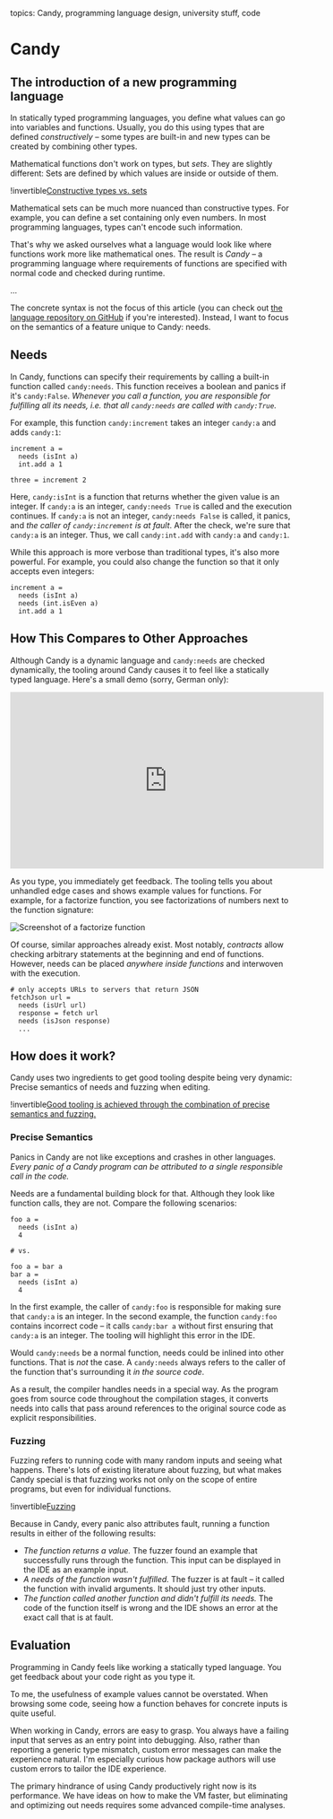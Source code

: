 topics: Candy, programming language design, university stuff, code

# Candy
## The introduction of a new programming language

In statically typed programming languages, you define what values can go into variables and functions.
Usually, you do this using types that are defined *constructively* – some types are built-in and new types can be created by combining other types.

Mathematical functions don't work on types, but *sets*.
They are slightly different: Sets are defined by which values are inside or outside of them.

!invertible[Constructive types vs. sets](files/types-vs-sets.webp)

Mathematical sets can be much more nuanced than constructive types.
For example, you can define a set containing only even numbers.
In most programming languages, types can't encode such information.

That's why we asked ourselves what a language would look like where functions work more like mathematical ones.
The result is *Candy* – a programming language where requirements of functions are specified with normal code and checked during runtime.

...

The concrete syntax is not the focus of this article (you can check out [the language repository on GitHub](https://github.com/candy-lang/candy) if you're interested).
Instead, I want to focus on the semantics of a feature unique to Candy: needs.

## Needs

In Candy, functions can specify their requirements by calling a built-in function called `candy:needs`.
This function receives a boolean and panics if it's `candy:False`.
*Whenever you call a function, you are responsible for fulfilling all its needs, i.e. that all `candy:needs` are called with `candy:True`.*

For example, this function `candy:increment` takes an integer `candy:a` and adds `candy:1`:

```candy
increment a =
  needs (isInt a)
  int.add a 1

three = increment 2
```

Here, `candy:isInt` is a function that returns whether the given value is an integer.
If `candy:a` is an integer, `candy:needs True` is called and the execution continues.
If `candy:a` is not an integer, `candy:needs False` is called, it panics, and *the caller of `candy:increment` is at fault*.
After the check, we're sure that `candy:a` is an integer.
Thus, we call `candy:int.add` with `candy:a` and `candy:1`.

While this approach is more verbose than traditional types, it's also more powerful.
For example, you could also change the function so that it only accepts even integers:

```candy
increment a =
  needs (isInt a)
  needs (int.isEven a)
  int.add a 1
```

## How This Compares to Other Approaches

Although Candy is a dynamic language and `candy:needs` are checked dynamically, the tooling around Candy causes it to feel like a statically typed language.
Here's a small demo (sorry, German only):

<center>
<iframe width="560" height="315" src="https://www.youtube-nocookie.com/embed/PpS8pinf-Yk" title="YouTube video player" frameborder="0" allow="accelerometer; autoplay; clipboard-write; encrypted-media; gyroscope; picture-in-picture; web-share" allowfullscreen></iframe>
</center>

As you type, you immediately get feedback.
The tooling tells you about unhandled edge cases and shows example values for functions.
For example, for a factorize function, you see factorizations of numbers next to the function signature:

![Screenshot of a factorize function](files/candy-factorize-hints.webp)

Of course, similar approaches already exist.
Most notably, *contracts* allow checking arbitrary statements at the beginning and end of functions.
However, needs can be placed *anywhere inside functions* and interwoven with the execution.

```candy
# only accepts URLs to servers that return JSON
fetchJson url =
  needs (isUrl url)
  response = fetch url
  needs (isJson response)
  ...
```

## How does it work?

Candy uses two ingredients to get good tooling despite being very dynamic:
Precise semantics of needs and fuzzing when editing.

!invertible[Good tooling is achieved through the combination of precise semantics and fuzzing.](files/good-dynamic-tooling-venn-diagram.webp)

### Precise Semantics

Panics in Candy are not like exceptions and crashes in other languages.
*Every panic of a Candy program can be attributed to a single responsible call in the code.*

Needs are a fundamental building block for that.
Although they look like function calls, they are not.
Compare the following scenarios:

```candy
foo a =
  needs (isInt a)
  4

# vs.

foo a = bar a
bar a =
  needs (isInt a)
  4
```

In the first example, the caller of `candy:foo` is responsible for making sure that `candy:a` is an integer.
In the second example, the function `candy:foo` contains incorrect code – it calls `candy:bar a` without first ensuring that `candy:a` is an integer.
The tooling will highlight this error in the IDE.

Would `candy:needs` be a normal function, needs could be inlined into other functions.
That is *not* the case.
A `candy:needs` always refers to the caller of the function that's surrounding it *in the source code*.

As a result, the compiler handles needs in a special way.
As the program goes from source code throughout the compilation stages, it converts needs into calls that pass around references to the original source code as explicit responsibilities.

### Fuzzing

Fuzzing refers to running code with many random inputs and seeing what happens.
There's lots of existing literature about fuzzing, but what makes Candy special is that fuzzing works not only on the scope of entire programs, but even for individual functions.

!invertible[Fuzzing](files/fuzzing.webp)

Because in Candy, every panic also attributes fault, running a function results in either of the following results:

- *The function returns a value.*
  The fuzzer found an example that successfully runs through the function.
  This input can be displayed in the IDE as an example input.
- *A needs of the function wasn't fulfilled.*
  The fuzzer is at fault – it called the function with invalid arguments.
  It should just try other inputs.
- *The function called another function and didn't fulfill its needs.*
  The code of the function itself is wrong and the IDE shows an error at the exact call that is at fault.

## Evaluation

Programming in Candy feels like working a statically typed language.
You get feedback about your code right as you type it.

To me, the usefulness of example values cannot be overstated.
When browsing some code, seeing how a function behaves for concrete inputs is quite useful.

When working in Candy, errors are easy to grasp.
You always have a failing input that serves as an entry point into debugging.
Also, rather than reporting a generic type mismatch, custom error messages can make the experience natural.
I'm especially curious how package authors will use custom errors to tailor the IDE experience.

The primary hindrance of using Candy productively right now is its performance.
We have ideas on how to make the VM faster, but eliminating and optimizing out needs requires some advanced compile-time analyses.

